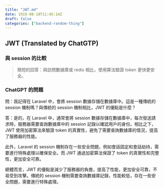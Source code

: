 ```yaml
---
title: "JWT.md"
date: 1919-08-10T11:45:14Z
draft: false
categories: ["backend-random-thing"]
---
```





## JWT (Translated by ChatGTP)

### 與 session 的比較

> 簡短的回答：與訪問數據庫或 redis 相比，使用算法驗證 token 更快更安全。

### ChatGPT 的問題

問：我記得在 Laravel 中，會將 session 數據存儲在數據庫中。這是一種傳統的 session 機制嗎？與傳統的 session 機制相比，JWT 的優點是什麼？

答：是的，在 Laravel 中，通常會將 session 數據存儲在數據庫中，每次發送請求時，服務器需要查詢數據庫中的 session 記錄以確認用戶的身份。相比之下，JWT 使用加密算法來驗證 token 的真實性，避免了需要查詢數據庫的情況，提高了服務器的性能。

此外，Laravel 的 session 機制存在一些安全問題，例如會話固定和會話劫持，需要進行特殊處理以確保安全。而 JWT 通過加密算法保證了 token 的真實性和完整性，更加安全可靠。

總體而言，JWT 的優點是減少了服務器的負擔，提高了性能，更加安全可靠，不易受到攻擊。傳統的 session 機制需要查詢數據庫記錄，性能較低，存在一些安全問題，需要進行特殊處理。